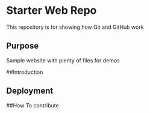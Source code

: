 # Starter Web Repo

This repository is for showing how Git and GitHub work

## Purpose

Sample website with plenty of files for demos

##Introduction

## Deployment

##How To contribute